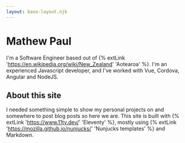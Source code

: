 ```yaml
---
layout: base-layout.njk
---
```


# Mathew Paul

I'm a Software Engineer based out of {% extLink 'https://en.wikipedia.org/wiki/New_Zealand' 'Aotearoa' %}. I'm an experienced Javascript developer, and I've worked with Vue, Cordova, Angular and NodeJS.

## About this site

I needed something simple to show my personal projects on and somewhere to post blog posts so here we are. This site is built with {% extLink 'https://www.11ty.dev/' 'Eleventy' %}, mostly using {% extLink 'https://mozilla.github.io/nunjucks/' 'Nunjucks templates' %} and Markdown.
